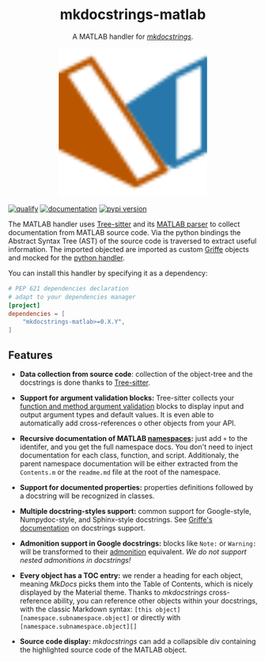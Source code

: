 <!-- --8<-- [start:header] -->

<h1 align="center">mkdocstrings-matlab</h1>

<p align="center">A MATLAB handler for <a href="https://github.com/mkdocstrings/mkdocstrings"><i>mkdocstrings</i></a>.</p>

<p align="center"><img width=300px src="logo.svg"></p>

[![qualify](https://github.com/watermarkhu/mkdocstrings-matlab/actions/workflows/qualify.yaml/badge.svg)](https://github.com/watermarkhu/mkdocstrings-matlab/actions/workflows/qualify.yaml)
[![documentation](https://img.shields.io/badge/docs-mkdocs-708FCC.svg?style=flat)](https://watermarkhu.nl/mkdocstrings-matlab)
[![pypi version](https://img.shields.io/pypi/v/mkdocstrings-matlab.svg)](https://pypi.org/project/mkdocstrings-matlab/)

The MATLAB handler uses [Tree-sitter](https://tree-sitter.github.io/tree-sitter/) and its [MATLAB parser](https://github.com/acristoffers/tree-sitter-matlab) to collect documentation from MATLAB source code. Via the python bindings the Abstract Syntax Tree (AST) of the source code is traversed to extract useful information. The imported objected are imported as custom [Griffe](https://mkdocstrings.github.io/griffe/) objects and mocked for the [python handler](https://mkdocstrings.github.io/python/). 


You can install this handler by specifying it as a dependency:

```toml title="pyproject.toml"
# PEP 621 dependencies declaration
# adapt to your dependencies manager
[project]
dependencies = [
    "mkdocstrings-matlab>=0.X.Y",
]
```

<!-- --8<-- [end:header] -->
<!-- --8<-- [start:footer] -->

## Features

- **Data collection from source code**: collection of the object-tree and the docstrings is done thanks to
  [Tree-sitter](https://tree-sitter.github.io/tree-sitter/).

- **Support for argument validation blocks:** Tree-sitter collects your [function and method argument validation](https://mathworks.com/help/matlab/matlab_prog/function-argument-validation-1.html)
   blocks to display input and output argument types and default values. 
   It is even able to automatically add cross-references o other objects from your API.

- **Recursive documentation of MATLAB [namespaces](https://mathworks.com/help/matlab/matlab_oop/namespaces.html):** 
  just add `+` to the identifer, and you get the full namespace docs. You don't need to inject documentation for each class, function, and script. Additionaly, the parent namespace documentation will be either extracted from the `Contents.m` or the `readme.md` file at the root of the namespace. 

- **Support for documented properties:** properties definitions followed by a docstring will be recognized in classes. 

- **Multiple docstring-styles support:** common support for Google-style, Numpydoc-style,
  and Sphinx-style docstrings. See [Griffe's documentation](https://mkdocstrings.github.io/griffe/docstrings/) on docstrings support.

- **Admonition support in Google docstrings:** blocks like `Note:` or `Warning:` will be transformed
  to their [admonition](https://squidfunk.github.io/mkdocs-material/reference/admonitions/) equivalent.
  *We do not support nested admonitions in docstrings!*

- **Every object has a TOC entry:** we render a heading for each object, meaning *MkDocs* picks them into the Table
  of Contents, which is nicely displayed by the Material theme. Thanks to *mkdocstrings* cross-reference ability,
  you can reference other objects within your docstrings, with the classic Markdown syntax:
  `[this object][namespace.subnamespace.object]` or directly with `[namespace.subnamespace.object][]`

- **Source code display:** *mkdocstrings* can add a collapsible div containing the highlighted source code of the MATLAB object.

<!-- --8<-- [end:footer] -->
